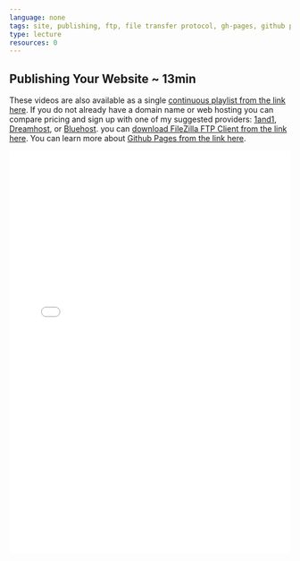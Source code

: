 ```yaml
---
language: none
tags: site, publishing, ftp, file transfer protocol, gh-pages, github pages
type: lecture
resources: 0
---
```


## Publishing Your Website ~ 13min

These videos are also available as a single [continuous playlist from the link here](https://www.youtube.com/watch?v=q89ZQXsIFQQ&list=PLj148bJp5wiwrxCm4xRyKfG7K3CnAPfIT). If you do not already have a domain name or web hosting you can compare pricing and sign up with one of my suggested providers: [1and1](http://www.1and1.com/?kwk=10422255), [Dreamhost](http://www.dreamhost.com/r.cgi?1022798), or [Bluehost](http://www.bluehost.com/track/jongrover). you can [download FileZilla FTP Client from the link here](https://filezilla-project.org/). You can learn more about [Github Pages from the link here](https://pages.github.com/).

<iframe width="100%" height="720" src="//www.youtube.com/embed/q89ZQXsIFQQ?list=PLj148bJp5wiwrxCm4xRyKfG7K3CnAPfIT&amp;controls=1&amp;showinfo=1" frameborder="0" allowfullscreen></iframe>



